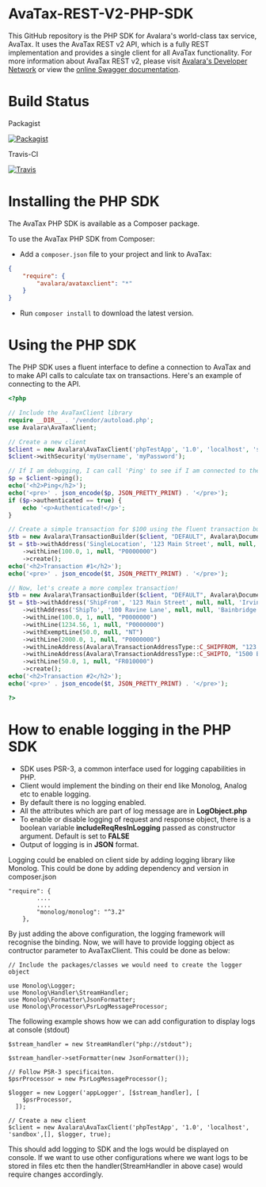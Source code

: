 # AvaTax-REST-V2-PHP-SDK

This GitHub repository is the PHP SDK for Avalara's world-class tax service, AvaTax.  It uses the AvaTax REST v2 API, which is a fully REST implementation and provides a single client for all AvaTax functionality.  For more information about AvaTax REST v2, please visit [Avalara's Developer Network](http://developer.avalara.com/) or view the [online Swagger documentation](https://sandbox-rest.avatax.com/swagger/ui/index.html).

# Build Status

Packagist

[![Packagist](https://img.shields.io/packagist/v/avalara/avataxclient.svg?style=plastic)](https://packagist.org/packages/avalara/avataxclient)

Travis-CI

[![Travis](https://api.travis-ci.org/avadev/AvaTax-REST-V2-PHP-SDK.svg?branch=master&style=plastic)](https://travis-ci.org/avadev/AvaTax-REST-V2-PHP-SDK)

# Installing the PHP SDK

The AvaTax PHP SDK is available as a Composer package.

To use the AvaTax PHP SDK from Composer:
* Add a `composer.json` file to your project and link to AvaTax:

```json
{
    "require": {
        "avalara/avataxclient": "*"
    }
}
```

* Run `composer install` to download the latest version.

# Using the PHP SDK

The PHP SDK uses a fluent interface to define a connection to AvaTax and to make API calls to calculate tax on transactions.  Here's an example of connecting to the API.

```php
<?php

// Include the AvaTaxClient library
require __DIR__ . '/vendor/autoload.php';
use Avalara\AvaTaxClient;

// Create a new client
$client = new Avalara\AvaTaxClient('phpTestApp', '1.0', 'localhost', 'sandbox');
$client->withSecurity('myUsername', 'myPassword');

// If I am debugging, I can call 'Ping' to see if I am connected to the server
$p = $client->ping();
echo('<h2>Ping</h2>');
echo('<pre>' . json_encode($p, JSON_PRETTY_PRINT) . '</pre>');
if ($p->authenticated == true) {
    echo '<p>Authenticated!</p>';
}

// Create a simple transaction for $100 using the fluent transaction builder
$tb = new Avalara\TransactionBuilder($client, "DEFAULT", Avalara\DocumentType::C_SALESINVOICE, 'ABC');
$t = $tb->withAddress('SingleLocation', '123 Main Street', null, null, 'Irvine', 'CA', '92615', 'US')
    ->withLine(100.0, 1, null, "P0000000")
    ->create();
echo('<h2>Transaction #1</h2>');
echo('<pre>' . json_encode($t, JSON_PRETTY_PRINT) . '</pre>');

// Now, let's create a more complex transaction!
$tb = new Avalara\TransactionBuilder($client, "DEFAULT", Avalara\DocumentType::C_SALESINVOICE, 'ABC');
$t = $tb->withAddress('ShipFrom', '123 Main Street', null, null, 'Irvine', 'CA', '92615', 'US')
    ->withAddress('ShipTo', '100 Ravine Lane', null, null, 'Bainbridge Island', 'WA', '98110', 'US')
    ->withLine(100.0, 1, null, "P0000000")
    ->withLine(1234.56, 1, null, "P0000000")
    ->withExemptLine(50.0, null, "NT")
    ->withLine(2000.0, 1, null, "P0000000")
    ->withLineAddress(Avalara\TransactionAddressType::C_SHIPFROM, "123 Main Street", null, null, "Irvine", "CA", "92615", "US")
    ->withLineAddress(Avalara\TransactionAddressType::C_SHIPTO, "1500 Broadway", null, null, "New York", "NY", "10019", "US")
    ->withLine(50.0, 1, null, "FR010000")
    ->create();
echo('<h2>Transaction #2</h2>');
echo('<pre>' . json_encode($t, JSON_PRETTY_PRINT) . '</pre>');

?>
```
# How to enable logging in the PHP SDK
* SDK uses PSR-3, a common interface used for logging capabilities in PHP.
* Client would implement the binding on their end like Monolog, Analog etc to enable logging.
* By default there is no logging enabled.
* All the attributes which are part of log message are in **LogObject.php**
* To enable or disable logging of request and response object, there is a boolean variable **includeReqResInLogging** passed as constructor argument. Default is set to **FALSE**
* Output of logging is in **JSON** format.


Logging could be enabled on client side by adding logging library like Monolog. This could be done by adding dependency and version in composer.json
```
"require": {
        ....
        ....
        "monolog/monolog": "^3.2"
    },
``` 
By just adding the above configuration, the logging framework will recognise the binding. Now, we will have to provide logging object as contructor parameter to AvaTaxClient. This could be done as below:
```
// Include the packages/classes we would need to create the logger object

use Monolog\Logger;
use Monolog\Handler\StreamHandler;
use Monolog\Formatter\JsonFormatter;
use Monolog\Processor\PsrLogMessageProcessor;
```

The following example shows how we can add configuration to display logs at console (stdout)
```
$stream_handler = new StreamHandler("php://stdout");

$stream_handler->setFormatter(new JsonFormatter());

// Follow PSR-3 specificaiton.
$psrProcessor = new PsrLogMessageProcessor();

$logger = new Logger('appLogger', [$stream_handler], [
    $psrProcessor,
  ]);

// Create a new client
$client = new Avalara\AvaTaxClient('phpTestApp', '1.0', 'localhost', 'sandbox',[], $logger, true);
```

This should add logging to SDK and the logs would be displayed on console. If we want to use other configurations where we want logs to be stored in files etc then the handler(StreamHandler in above case) would require changes accordingly.